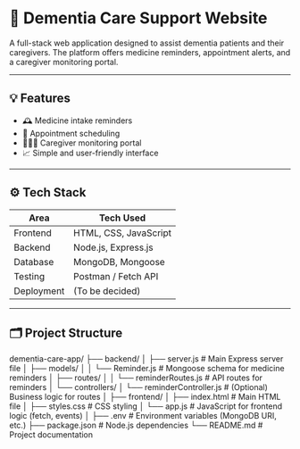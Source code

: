 # 💊 Dementia Care Support Website

A full-stack web application designed to assist dementia patients and their caregivers. The platform offers medicine reminders, appointment alerts, and a caregiver monitoring portal.

---

## 💡 Features

- 🕰️ Medicine intake reminders
- 📅 Appointment scheduling
- 🧑‍🤝‍🧑 Caregiver monitoring portal
- 📈 Simple and user-friendly interface

---

## ⚙️ Tech Stack

| Area        | Tech Used                |
|-------------|--------------------------|
| Frontend    | HTML, CSS, JavaScript    |
| Backend     | Node.js, Express.js      |
| Database    | MongoDB, Mongoose        |
| Testing     | Postman / Fetch API      |
| Deployment  | (To be decided)          |

---

## 🗂️ Project Structure
dementia-care-app/
├── backend/
│   ├── server.js                # Main Express server file
│   ├── models/
│   │   └── Reminder.js          # Mongoose schema for medicine reminders
│   ├── routes/
│   │   └── reminderRoutes.js    # API routes for reminders
│   └── controllers/
│       └── reminderController.js # (Optional) Business logic for routes
│
├── frontend/
│   ├── index.html               # Main HTML file
│   ├── styles.css               # CSS styling
│   └── app.js                   # JavaScript for frontend logic (fetch, events)
│
├── .env                          # Environment variables (MongoDB URI, etc.)
├── package.json                  # Node.js dependencies
└── README.md                     # Project documentation

